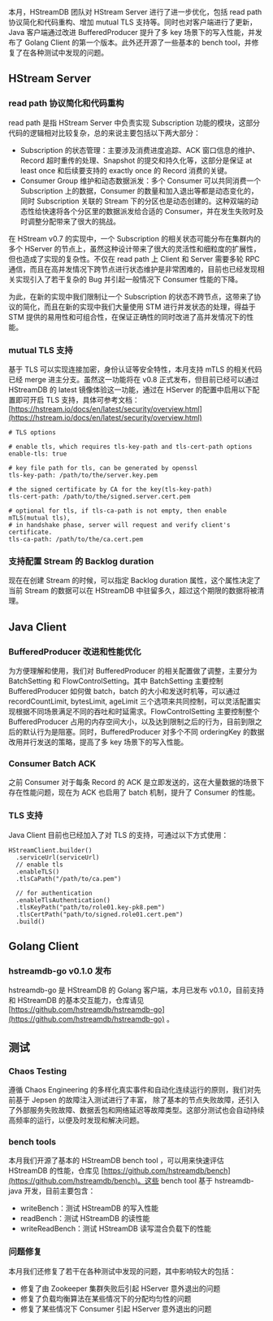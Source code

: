 本月，HStreamDB 团队对 HStream Server 进行了进一步优化，包括 read path 协议简化和代码重构、增加 mutual TLS 支持等。同时也对客户端进行了更新，Java 客户端通过改进 BufferedProducer 提升了多 key 场景下的写入性能，并发布了 Golang Client 的第一个版本。此外还开源了一些基本的 bench tool，并修复了在各种测试中发现的问题。

## HStream Server

### read path 协议简化和代码重构

read path 是指 HStream Server 中负责实现 Subscription 功能的模块，这部分代码的逻辑相对比较复杂，总的来说主要包括以下两大部分：

- Subscription 的状态管理：主要涉及消费进度追踪、ACK 窗口信息的维护、Record 超时重传的处理、Snapshot 的提交和持久化等，这部分是保证 at least once 和后续要支持的 exactly once 的 Record 消费的关键。
- Consumer Group 维护和动态数据派发：多个 Consumer 可以共同消费一个 Subscription 上的数据，Consumer 的数量和加入退出等都是动态变化的，同时 Subscription 关联的 Stream 下的分区也是动态创建的。这种双端的动态性给快速将各个分区里的数据派发给合适的 Consumer，并在发生失败时及时调整分配带来了很大的挑战。

在 HStream v0.7 的实现中，一个 Subscription 的相关状态可能分布在集群内的多个 HServer 的节点上，虽然这种设计带来了很大的灵活性和细粒度的扩展性，但也造成了实现的复杂性。不仅在 read path 上 Client 和 Server 需要多轮 RPC 通信，而且在高并发情况下跨节点进行状态维护是非常困难的，目前也已经发现相关实现引入了若干复杂的 Bug 并引起一般情况下 Consumer 性能的下降。

为此，在新的实现中我们限制让一个 Subscription 的状态不跨节点，这带来了协议的简化，而且在新的实现中我们大量使用 STM 进行并发状态的处理，得益于 STM 提供的易用性和可组合性，在保证正确性的同时改进了高并发情况下的性能。

### mutual TLS 支持

基于 TLS 可以实现连接加密，身份认证等安全特性，本月支持 mTLS 的相关代码已经 merge 进主分支。虽然这一功能将在 v0.8 正式发布，但目前已经可以通过 HStreamDB 的 latest 镜像体验这一功能，通过在 HServer 的配置中启用以下配置即可开启 TLS 支持，具体可参考文档：[https://hstream.io/docs/en/latest/security/overview.html](https://hstream.io/docs/en/latest/security/overview.html)

```
# TLS options

# enable tls, which requires tls-key-path and tls-cert-path options
enable-tls: true

# key file path for tls, can be generated by openssl
tls-key-path: /path/to/the/server.key.pem

# the signed certificate by CA for the key(tls-key-path)
tls-cert-path: /path/to/the/signed.server.cert.pem

# optional for tls, if tls-ca-path is not empty, then enable mTLS(mutual tls),
# in handshake phase, server will request and verify client's certificate.
tls-ca-path: /path/to/the/ca.cert.pem
```

### 支持配置 Stream 的 Backlog duration

现在在创建 Stream 的时候，可以指定 Backlog duration 属性，这个属性决定了当前 Stream 的数据可以在 HStreamDB 中驻留多久，超过这个期限的数据将被清理。

## Java Client

### BufferedProducer 改进和性能优化

为方便理解和使用，我们对 BufferedProducer 的相关配置做了调整，主要分为 BatchSetting 和 FlowControlSetting。其中 BatchSetting 主要控制 BufferedProducer 如何做 batch，batch 的大小和发送时机等，可以通过 recordCountLimit, bytesLimit, ageLimit 三个选项来共同控制，可以灵活配置实现根据不同场景满足不同的吞吐和时延需求。FlowControlSetting 主要控制整个 BufferedProducer 占用的内存空间大小，以及达到限制之后的行为，目前到限之后的默认行为是阻塞。同时，BufferedProducer 对多个不同 orderingKey 的数据改用并行发送的策略，提高了多 key 场景下的写入性能。

### Consumer Batch ACK

之前 Consumer 对于每条 Record 的 ACK 是立即发送的，这在大量数据的场景下存在性能问题，现在为 ACK 也启用了 batch 机制，提升了 Consumer 的性能。

### TLS 支持

Java Client 目前也已经加入了对 TLS 的支持，可通过以下方式使用：

```
HStreamClient.builder()
  .serviceUrl(serviceUrl)
  // enable tls
  .enableTLS()
  .tlsCaPath("/path/to/ca.pem")
  
  // for authentication
  .enableTlsAuthentication()
  .tlsKeyPath("path/to/role01.key-pk8.pem")
  .tlsCertPath("path/to/signed.role01.cert.pem")
  .build()
```

## Golang Client

### hstreamdb-go v0.1.0 发布

hstreamdb-go 是 HStreamDB 的 Golang 客户端，本月已发布 v0.1.0，目前支持和 HStreamDB 的基本交互能力，仓库请见 [https://github.com/hstreamdb/hstreamdb-go](https://github.com/hstreamdb/hstreamdb-go) 。

## 测试

### Chaos Testing

遵循 Chaos Engineering 的多样化真实事件和自动化连续运行的原则，我们对先前基于 Jepsen 的故障注入测试进行了丰富， 除了基本的节点失败故障，还引入了外部服务失败故障、数据丢包和网络延迟等故障类型。这部分测试也会自动持续高频率的运行，以便及时发现和解决问题。

### bench tools

本月我们开源了基本的 HStreamDB bench tool ，可以用来快速评估 HStreamDB 的性能，仓库见 [https://github.com/hstreamdb/bench](https://github.com/hstreamdb/bench)。这些 bench tool 基于 hstreamdb-java 开发，目前主要包含：

- writeBench：测试 HStreamDB 的写入性能
- readBench：测试 HStreamDB 的读性能
- writeReadBench：测试 HStreamDB 读写混合负载下的性能

### 问题修复

本月我们还修复了若干在各种测试中发现的问题，其中影响较大的包括：

- 修复了由 Zookeeper 集群失败后引起 HServer 意外退出的问题 
- 修复了负载均衡算法在某些情况下的分配均匀性的问题
- 修复了某些情况下 Consumer 引起 HServer 意外退出的问题
